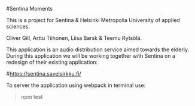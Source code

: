#Sentina Moments

This is a project for Sentina & Helsinki Metropolia University of applied sciences.

Oliver Gill, Arttu Tiihonen, Liisa Barsk & Teemu Rytsölä.

This application is an audio distribution service aimed towards the elderly.
During this application we will be working together with Sentina on a redesign of their existing application:

#https://sentina.savelsirkku.fi/

To server the application using webpack in terminal use: 

> npm test



